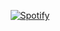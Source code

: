 <div align="center">
  
  [![Spotify](https://distify.vercel.app/api/spotify)](https://open.spotify.com/user/p8cdamryhgaq77dttqt13vjtz?si=ef2445dfb5d2437a)
  
</div>
